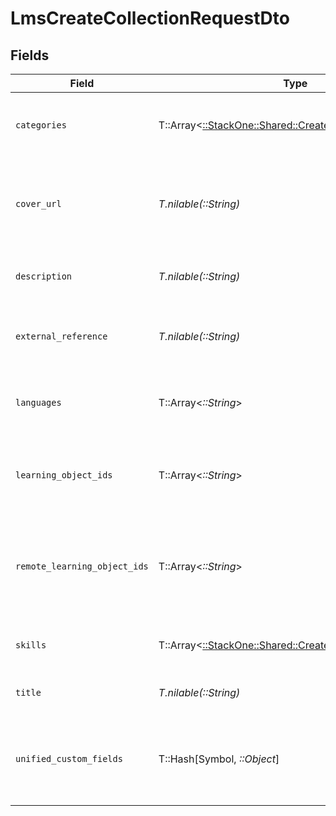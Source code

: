 # LmsCreateCollectionRequestDto


## Fields

| Field                                                                                                     | Type                                                                                                      | Required                                                                                                  | Description                                                                                               | Example                                                                                                   |
| --------------------------------------------------------------------------------------------------------- | --------------------------------------------------------------------------------------------------------- | --------------------------------------------------------------------------------------------------------- | --------------------------------------------------------------------------------------------------------- | --------------------------------------------------------------------------------------------------------- |
| `categories`                                                                                              | T::Array<[::StackOne::Shared::CreateCategoriesApiModel](../../models/shared/createcategoriesapimodel.md)> | :heavy_minus_sign:                                                                                        | The categories associated with this content                                                               |                                                                                                           |
| `cover_url`                                                                                               | *T.nilable(::String)*                                                                                     | :heavy_minus_sign:                                                                                        | The URL of the thumbnail image associated with the collection.                                            | https://www.googledrive.com/?v=16873                                                                      |
| `description`                                                                                             | *T.nilable(::String)*                                                                                     | :heavy_minus_sign:                                                                                        | The description of the collection                                                                         | This collection acts as learning pathway for software engineers.                                          |
| `external_reference`                                                                                      | *T.nilable(::String)*                                                                                     | :heavy_minus_sign:                                                                                        | The external ID associated with this collection                                                           | SOFTWARE-ENG-LV1-TRAINING-collection-1                                                                    |
| `languages`                                                                                               | T::Array<*::String*>                                                                                      | :heavy_minus_sign:                                                                                        | The languages associated with this collection                                                             |                                                                                                           |
| `learning_object_ids`                                                                                     | T::Array<*::String*>                                                                                      | :heavy_minus_sign:                                                                                        | The child ID/IDs associated with this collection                                                          | [<br/>"16873-SOFTWARE-ENG-COURSE",<br/>"16874-SOFTWARE-ENG-COURSE"<br/>]                                  |
| `remote_learning_object_ids`                                                                              | T::Array<*::String*>                                                                                      | :heavy_minus_sign:                                                                                        | Provider's unique identifiers of the child ID/IDs associated with this collection                         | [<br/>"e3cb75bf-aa84-466e-a6c1-b8322b257a48",<br/>"e3cb75bf-aa84-466e-a6c1-b8322b257a49"<br/>]            |
| `skills`                                                                                                  | T::Array<[::StackOne::Shared::CreateSkillsApiModel](../../models/shared/createskillsapimodel.md)>         | :heavy_minus_sign:                                                                                        | The skills associated with this content                                                                   |                                                                                                           |
| `title`                                                                                                   | *T.nilable(::String)*                                                                                     | :heavy_minus_sign:                                                                                        | The title of the collection                                                                               | Software Engineer Lv 1 Collection                                                                         |
| `unified_custom_fields`                                                                                   | T::Hash[Symbol, *::Object*]                                                                               | :heavy_minus_sign:                                                                                        | Custom Unified Fields configured in your StackOne project                                                 | {<br/>"my_project_custom_field_1": "REF-1236",<br/>"my_project_custom_field_2": "some other value"<br/>}  |